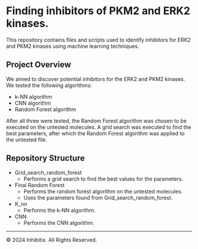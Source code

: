 # Finding inhibitors of PKM2 and ERK2 kinases.
This repository contains files and scripts used to identify inhibitors for ERK2 and PKM2 kinases using machine learning techniques.

## Project Overview
We aimed to discover potential inhibitors for the ERK2 and PKM2 kinases. We tested the following algorithms:
* k-NN algorithm
* CNN algorithm
* Random Forest algorithm

After all three were tested, the Random Forest algorithm was chosen to be executed on the untested molecules.
A grid search was executed to find the best parameters, after which the Random Forest algorithm was applied to the untested file.

## Repository Structure
* Grid_search_random_forest
  - Performs a grid search to find the best values for the parameters.
* Final Random Forest
  - Performs the random forest algorithm on the untested molecules.
  - Uses the parameters found from Grid_search_random_forest.
* K_nn
  - Performs the k-NN algorithm.
* CNN
  - Performs the CNN algorithm.


- - -
© 2024 Inhibitix. All Rights Reserved.
